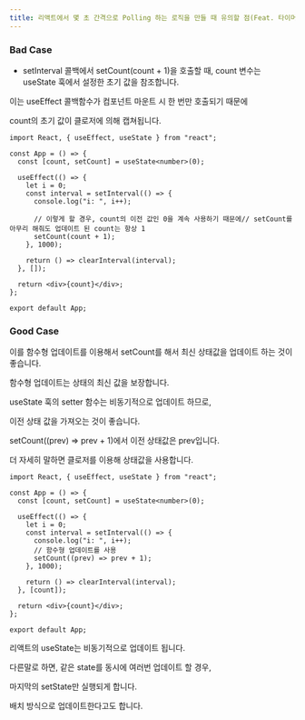 ```yaml
---
title: 리액트에서 몇 초 간격으로 Polling 하는 로직을 만들 때 유의할 점(Feat. 타이머)
---
```


### Bad Case

- setInterval 콜백에서 setCount(count + 1)을 호출할 때, count 변수는 useState 훅에서 설정한 초기 값을 참조합니다.

이는 useEffect 콜백함수가 컴포넌트 마운트 시 한 번만 호출되기 때문에

count의 초기 값이 클로저에 의해 캡쳐됩니다.

```tsx
import React, { useEffect, useState } from "react";

const App = () => {
  const [count, setCount] = useState<number>(0);

  useEffect(() => {
    let i = 0;
    const interval = setInterval(() => {
      console.log("i: ", i++);

      // 이렇게 할 경우, count의 이전 값인 0을 계속 사용하기 때문에// setCount를 아무리 해줘도 업데이트 된 count는 항상 1
      setCount(count + 1);
    }, 1000);

    return () => clearInterval(interval);
  }, []);

  return <div>{count}</div>;
};

export default App;
```

### Good Case

이를 함수형 업데이트를 이용해서 setCount를 해서 최신 상태값을 업데이트 하는 것이 좋습니다.

함수형 업데이트는 상태의 최신 값을 보장합니다.

useState 훅의 setter 함수는 비동기적으로 업데이트 하므로,

이전 상태 값을 가져오는 것이 좋습니다.

setCount((prev) => prev + 1)에서 이전 상태값은 prev입니다.

더 자세히 말하면 클로저를 이용해 상태값을 사용합니다.

```tsx
import React, { useEffect, useState } from "react";

const App = () => {
  const [count, setCount] = useState<number>(0);

  useEffect(() => {
    let i = 0;
    const interval = setInterval(() => {
      console.log("i: ", i++);
      // 함수형 업데이트를 사용
      setCount((prev) => prev + 1);
    }, 1000);

    return () => clearInterval(interval);
  }, [count]);

  return <div>{count}</div>;
};

export default App;
```

리액트의 useState는 비동기적으로 업데이트 됩니다.

다른말로 하면, 같은 state를 동시에 여러번 업데이트 할 경우,

마지막의 setState만 실행되게 합니다.

배치 방식으로 업데이트한다고도 합니다.
